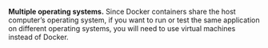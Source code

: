 **Multiple operating systems.** Since Docker containers share the host computer’s operating system, 
if you want to run or test the same application on different operating systems, you will need to use 
virtual machines instead of Docker.
